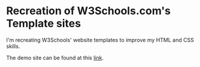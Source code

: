 # Recreation of W3Schools.com's Template sites
I'm recreating W3Schools' website templates to improve my HTML and CSS skills.

The demo site can be found at this [link](https://www.w3schools.com/w3css/w3css_templates.asp).
